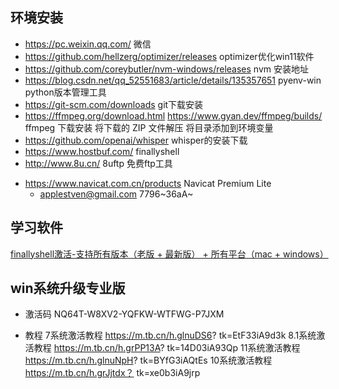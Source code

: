 ## 环境安装

- https://pc.weixin.qq.com/   微信
- https://github.com/hellzerg/optimizer/releases   optimizer优化win11软件
- https://github.com/coreybutler/nvm-windows/releases  nvm 安装地址
- https://blog.csdn.net/qq_52551683/article/details/135357651  pyenv-win  python版本管理工具
- https://git-scm.com/downloads  git下载安装
- https://ffmpeg.org/download.html  https://www.gyan.dev/ffmpeg/builds/   ffmpeg 下载安装 将下载的 ZIP 文件解压 将目录添加到环境变量
- https://github.com/openai/whisper whisper的安装下载
- https://www.hostbuf.com/  finallyshell
- http://www.8u.cn/ 8uftp 免费ftp工具
+ https://www.navicat.com.cn/products  Navicat Premium Lite 
  - applestven@gmail.com 7796~36aA~

## 学习软件 

[finallyshell激活-支持所有版本（老版 + 最新版） + 所有平台（mac + windows）](https://blog.csdn.net/qq_46170664/article/details/138897848)


## win系统升级专业版 

- 激活码
  NQ64T-W8XV2-YQFKW-WTFWG-P7JXM

- 教程
    7系统激活教程
    https://m.tb.cn/h.glnuDS6?
    tk=EtF33iA9d3k
    8.1系统激活教程
    https://m.tb.cn/h.grPP13A?
    tk=14D03iA93Qp
    11系统激活教程
    https://m.tb.cn/h.glnuNpH?
    tk=BYfG3iAQtEs
    10系统激活教程
    https://m.tb.cn/h.grJjtdx？
    tk=xe0b3iA9jrp